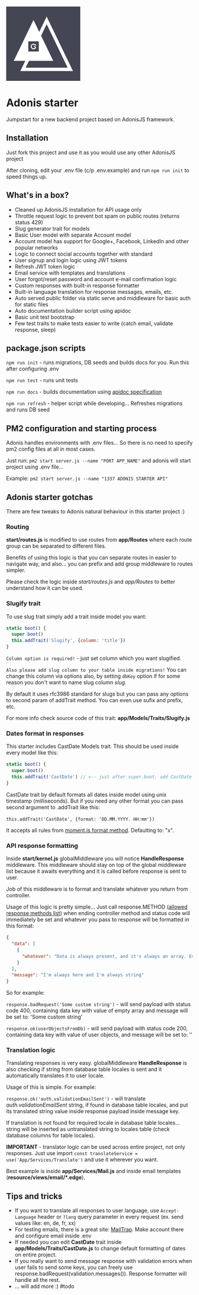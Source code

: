 ![Adonis starter](project-image.png)

# Adonis starter

Jumpstart for a new backend project based on AdonisJS framework.

## Installation

Just fork this project and use it as you would use any other AdonisJS project

After cloning, edit your .env file (c/p .env.example) and run `npm run init` to speed things up.

## What's in a box?

- Cleaned up AdonisJS installation for API usage only
- Throttle request logic to prevent bot spam on public routes (returns status 429)
- Slug generator trait for models
- Basic User model with separate Account model
- Account model has support for Google+, Facebook, LinkedIn and other popular networks
- Logic to connect social accounts together with standard
- User signup and login logic using JWT tokens
- Refresh JWT token logic
- Email service with templates and translations
- User forgot/reset password and account e-mail confirmation logic
- Custom responses with built-in response formatter
- Built-in language translation for response messages, emails, etc.
- Auto served public folder via static serve and middleware for basic auth for static files
- Auto documentation builder script using apidoc
- Basic unit test bootstrap
- Few test traits to make tests easier to write (catch email, validate response, sleep)

## package.json scripts

`npm run init` - runs migrations, DB seeds and builds docs for you. Run this after configuring .env

`npm run test` - runs unit tests

`npm run docs` - builds documentation using [apidoc specification](http://apidocjs.com/)

`npm run refresh` - helper script while developing... Refreshes migrations and runs DB seed

## PM2 configuration and starting process

Adonis handles environments with .env files... So there is no need to specify pm2 config files at all in most cases.

Just run: `pm2 start server.js --name "PORT APP_NAME"` and adonis will start project using .env file...

Example: `pm2 start server.js --name "1337 ADONIS STARTER API"`

## Adonis starter gotchas

There are few tweaks to Adonis natural behaviour in this starter project :)

### Routing

**start/routes.js** is modified to use routes from **app/Routes** where each route group can be separated to different files.

Benefits of using this logic is that you can separate routes in easier to navigate way, and also... you can prefix and add group middleware to routes simpler.

Please check the logic inside *start/routes.js* and *app/Routes* to better understand how it can be used.

### Slugify trait

To use slug trait simply add a trait inside model you want:

```javascript
static boot() {
  super.boot()
  this.addTrait('Slugify', {column: 'title'})
}
```

`Column option is required!` - just set column which you want slugified.

`Also please add slug column to your table inside migrations!` You can change this column via options also, by setting `dbKey` option if for some reason you don't want to name slug column *slug*.


By default it uses rfc3986 standard for slugs but you can pass any options to second param of addTrait method. 
You can even use sufix and prefix, etc. 

For more info check source code of this trait: **app/Models/Traits/Slugify.js**


### Dates format in responses

This starter includes CastDate Models trait. This should be used inside every model like this:

```javascript
static boot() {
  super.boot()
  this.addTrait('CastDate') // <-- just after super.boot, add CastDate trait
}
```

CastDate trait by default formats all dates inside model using unix timestamp (milliseconds). But if you need any other format you can pass second argument to .addTrait like this:

`this.addTrait('CastDate', {format: 'DD.MM.YYYY. HH:mm'})`

It accepts all rules from [moment.js format method](http://momentjs.com/docs/#/displaying/format/). Defaulting to: "x".

### API response formatting

Inside **start/kernel.js**  globalMiddleware you will notice **HandleResponse** middleware. This middleware should stay on top of the global middleware list because it awaits everything and it is called before response is sent to user.

Job of this middleware is to format and translate whatever you return from controller.

Usage of this logic is pretty simple... Just call response.METHOD ([allowed response methods list](https://github.com/poppinss/node-res/blob/develop/methods.js)) when ending controller method and status code will immediately be set and whatever you pass to response will be formatted in this format:

```json
{
  "data": [
    {
      "whatever": "Data is always present, and it's always an array. Even when returning single item."
    }
  ],
  "message": "I'm always here and I'm always string"
}
```

So for example:

`response.badRequest('Some custom string')` - will send payload with status code 400, containing data key with value of empty array and message will be set to: 'Some custom string'

`response.ok(userObjectsFromDb)` - will send payload with status code 200, containing data key with value of user objects, and message will be set to: ''

### Translation logic

Translating responses is very easy. globalMiddleware **HandleResponse** is also checking if string from database table locales is sent and it automatically translates it to user locale.

Usage of this is simple. For example:

`response.ok('auth.validationEmailSent')` - will translate *auth.validationEmailSent* string, if found in database table locales, and put its translated string value inside response payload inside message key.

If translation is not found for required locale in database table locales... string will be inserted as untranslated string to locales table (check database columns for table locales).

**IMPORTANT** - translator logic can be used across entire project, not only responses. Just use import `const translateService = use('App/Services/Translate')` and use it wherever you want. 

Best example is inside **app/Services/Mail.js** and inside email templates (**resource/views/email/\*.edge**). 

## Tips and tricks

- If you want to translate all responses to user language, use `Accept-Language` header or `?lang` query parameter in every request (ex. send values like: en, de, fr, xx)
- For testing emails, there is a great site: [MailTrap](https://mailtrap.io/). Make account there and configure email inside .env
- If needed you can edit **CastDate** trait inside **app/Models/Traits/CastDate.js** to change default formatting of dates on entire project.
- If you really want to send message response with validation errors when user fails to send some keys, you can freely use response.badRequest(validation.messages()). Response formatter will handle all the rest.
- ... will add more :) #todo
